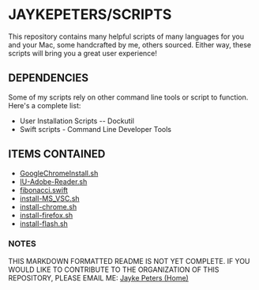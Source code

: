 # **JAYKEPETERS/SCRIPTS**
This repository contains many helpful scripts of many languages for you and your Mac, some handcrafted by me, others sourced. Either way, these scripts will bring you a great user experience!

## **DEPENDENCIES**
Some of my scripts rely on other command line tools or script to function. Here's a complete list:
-   User Installation Scripts -- Dockutil
-   Swift scripts - Command Line Developer Tools
## **ITEMS CONTAINED**
- [GoogleChromeInstall.sh](./GoogleChromeInstall.sh)
- [IU-Adobe-Reader.sh](./IU-Adobe-Reader.sh)
- [fibonacci.swift](./fibonacci.swift)
- [install-MS_VSC.sh](./install-MS_VSC.sh)
- [install-chrome.sh](./install-chrome.sh)
- [install-firefox.sh](./install-firefox.sh)
- [install-flash.sh](./install-flash.sh)

### **NOTES**
THIS MARKDOWN FORMATTED README IS NOT YET COMPLETE. IF YOU WOULD LIKE TO CONTRIBUTE TO THE ORGANIZATION OF THIS REPOSITORY, PLEASE EMAIL ME: <a href="mailto:jaykepeters@gmail.com?subject=I would like to help you with your repository">Jayke Peters (Home)</a>